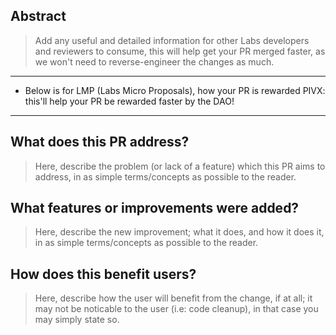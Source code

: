 ## Abstract

> Add any useful and detailed information for other Labs developers and reviewers to consume, this will help get your PR merged faster, as we won't need to reverse-engineer the changes as much.

---

- Below is for LMP (Labs Micro Proposals), how your PR is rewarded PIVX: this'll help your PR be rewarded faster by the DAO!

---

## What does this PR address?
> Here, describe the problem (or lack of a feature) which this PR aims to address, in as simple terms/concepts as possible to the reader.

## What features or improvements were added?
> Here, describe the new improvement; what it does, and how it does it, in as simple terms/concepts as possible to the reader.

## How does this benefit users?
> Here, describe how the user will benefit from the change, if at all; it may not be noticable to the user (i.e: code cleanup), in that case you may simply state so.
